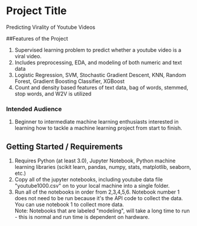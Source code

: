 # Project Title

Predicting Virality of Youtube Videos 

##Features of the Project
1. Supervised learning problem to predict whether a youtube video is a viral video.
2. Includes preprocessing, EDA, and modeling of both numeric and text data
3. Logistic Regression, SVM, Stochastic Gradient Descent, KNN, Random Forest, Gradient Boosting Classifier, XGBoost
4. Count and density based features of text data, bag of words, stemmed, stop words, and W2V is utilized


### Intended Audience
1. Beginner to intermediate machine learning enthusiasts interested in learning how to tackle a machine learning project from start to finish.  


## Getting Started / Requirements
1. Requires Python (at least 3.0), Jupyter Notebook, Python machine learning libraries (scikit learn, pandas, numpy, stats, matplotlib, seaborn, etc.) 
2. Copy all of the jupyter notebooks, including youtube data file "youtube1000.csv" on to your local machine into a single folder.
3. Run all of the notebooks in order from 2,3,4,5,6.  Notebook number 1 does not need to be run because it's the API code to collect the data.  You can use notebook 1 to collect more data.  
Note: Notebooks that are labeled "modeling", will take a long time to run - this is normal and run time is dependent on hardware. 

